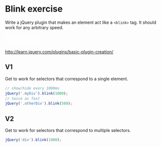 # Blink exercise

Write a jQuery plugin that makes an element act like a `<blink>` tag.  It should work for any arbitrary speed.

![blink demo](blink.gif)

http://learn.jquery.com/plugins/basic-plugin-creation/

## V1

Get to work for selectors that correspond to a single element.

```javascript
// show/hide every 1000ms
jQuery('.myDiv').blink(1000);
// twice as fast
jQuery('.otherDiv').blink(500);
```

## V2

Get to work for selectors that correspond to multiple selectors.

```javascript
jQuery('div').blink(1000);
```

